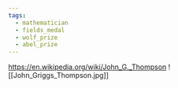 ```yaml
---
tags:
  - mathematician
  - fields_medal
  - wolf_prize
  - abel_prize
---
```

https://en.wikipedia.org/wiki/John_G._Thompson
![[John_Griggs_Thompson.jpg]]

